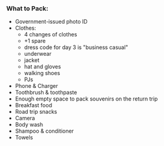 ### What to Pack:

* Government-issued photo ID
* Clothes:
  * 4 changes of clothes
  * +1 spare
  * dress code for day 3 is "business casual"
  * underwear
  * jacket
  * hat and gloves
  * walking shoes
  * PJs
* Phone & Charger
* Toothbrush & toothpaste
* Enough empty space to pack souvenirs on the return trip
* Breakfast food
* Road trip snacks
* Camera
* Body wash
* Shampoo & conditioner
* Towels
